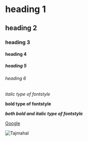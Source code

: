 # heading 1
## heading 2
### heading 3
#### heading 4
##### heading 5
###### heading 6
*italic type of fontstyle*

**bold type of fontstyle**

***both bold and italic type of fontstyle***

[Google](https://www.google.com/)

![Tajmahal](https://images.theconversation.com/files/228846/original/file-20180723-189310-1ymcybu.jpg?ixlib=rb-1.1.0&q=45&auto=format&w=754&fit=clip)
